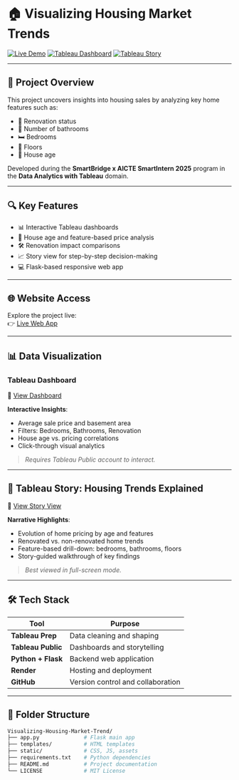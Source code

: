 # 🏠 Visualizing Housing Market Trends

[![Live Demo](https://img.shields.io/badge/View-Live%20Demo-brightgreen)](https://visualizing-housing-market-trend.onrender.com/)
[![Tableau Dashboard](https://img.shields.io/badge/View-Tableau_Dashboard-orange)](https://public.tableau.com/views/Dashboard_17509225202630/Dashboard4)
[![Tableau Story](https://img.shields.io/badge/Explore-Tableau_Story-blueviolet)](https://public.tableau.com/app/profile/ghanta.saibabu/viz/story-1_17509334098390/Story3)

---

## 📌 Project Overview

This project uncovers insights into housing sales by analyzing key home features such as:
- 🧱 Renovation status
- 🛁 Number of bathrooms
- 🛏️ Bedrooms
- 🧭 Floors
- 📅 House age

Developed during the **SmartBridge x AICTE SmartIntern 2025** program in the **Data Analytics with Tableau** domain.

---

## 🔍 Key Features

- 📊 Interactive Tableau dashboards  
- 🧱 House age and feature-based price analysis  
- 🛠 Renovation impact comparisons  
- 📈 Story view for step-by-step decision-making  
- 💻 Flask-based responsive web app

---

## 🌐 Website Access

Explore the project live:  
👉 [Live Web App](https://visualizing-housing-market-trend.onrender.com/)

---

## 📊 Data Visualization

### Tableau Dashboard  
🔗 [View Dashboard](https://public.tableau.com/views/Dashboard_17509225202630/Dashboard4)

**Interactive Insights**:
- Average sale price and basement area  
- Filters: Bedrooms, Bathrooms, Renovation  
- House age vs. pricing correlations  
- Click-through visual analytics

> *Requires Tableau Public account to interact.*

---

## 📖 Tableau Story: Housing Trends Explained

🔗 [View Story View](https://public.tableau.com/app/profile/ghanta.saibabu/viz/story-1_17509334098390/Story3)

**Narrative Highlights**:
- Evolution of home pricing by age and features  
- Renovated vs. non-renovated home trends  
- Feature-based drill-down: bedrooms, bathrooms, floors  
- Story-guided walkthrough of key findings

> *Best viewed in full-screen mode.*

---

## 🛠 Tech Stack

| Tool               | Purpose                           |
|--------------------|-----------------------------------|
| **Tableau Prep**    | Data cleaning and shaping         |
| **Tableau Public**  | Dashboards and storytelling       |
| **Python + Flask**  | Backend web application           |
| **Render**          | Hosting and deployment            |
| **GitHub**          | Version control and collaboration |

---

## 📁 Folder Structure

```bash
Visualizing-Housing-Market-Trend/
├── app.py              # Flask main app
├── templates/          # HTML templates
├── static/             # CSS, JS, assets
├── requirements.txt    # Python dependencies
├── README.md           # Project documentation
└── LICENSE             # MIT License
